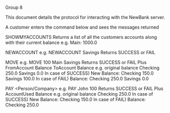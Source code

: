 Group 8

This document details the protocol for interacting with the NewBank server.  

A customer enters the command below and sees the messages returned 

SHOWMYACCOUNTS
Returns a list of all the customers accounts along with their current balance 
e.g. Main: 1000.0 

NEWACCOUNT <Name>
e.g. NEWACCOUNT Savings
Returns SUCCESS or FAIL

MOVE <Amount> <From> <To>
e.g. MOVE 100 Main Savings 
Returns SUCCESS or FAIL
Plus FromAccount Balance ToAccount Balance
e.g. original balance Checking 250.0 Savings 0.0
In case of SUCCESS)
New Balance: Checking 150.0 Savings 100.0
In case of FAIL)
Balance: Checking 250.0 Savings 0.0 

PAY <Person/Company> <Ammount>
e.g. PAY John 100
Returns SUCCESS or FAIL
Plus AccountUsed Balance 
e.g. original balance Checking 250.0 
In case of SUCCESS)
New Balance: Checking 150.0
In case of FAIL)
Balance: Checking 250.0
